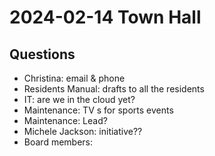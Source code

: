 # 2024-02-14 Town Hall

## Questions

* Christina: email & phone
* Residents Manual: drafts to all the residents
* IT: are we in the cloud yet?
* Maintenance: TV s for sports events
* Maintenance: Lead?
* Michele Jackson: initiative??
* Board members: 
